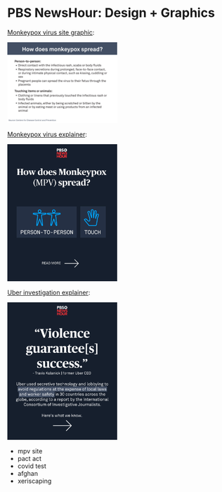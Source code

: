 # PBS NewsHour: Design + Graphics 

<a href="https://www.pbs.org/newshour/health/your-essential-guide-to-monkeypox">Monkeypox virus site graphic</a>:      


<a href="https://www.pbs.org/newshour/health/your-essential-guide-to-monkeypox">
  <kbd><img src="images/mpv-site.png" alt="how monkeypox spreads website graphic" width="250px"/></kbd>
</a>


<a href="https://www.instagram.com/p/CgfcOECMGb4/">Monkeypox virus explainer</a>:      


<a href="https://www.instagram.com/p/CgfcOECMGb4/">
  <kbd><img src="images/mpv-ig.jpg" alt="how monkeypox spreads graphic" width="250px"/></kbd>
</a>


<a href="https://www.instagram.com/p/Cf9pnajFWp8/?utm_source=ig_web_copy_link">Uber investigation explainer</a>:      


<a href="https://www.instagram.com/p/Cf9pnajFWp8/?utm_source=ig_web_copy_link">
<kbd><img src="images/uber.png" alt="uber graphic" width="250px"/></kbd>
</a>


- mpv site
- pact act
- covid test
- afghan
- xeriscaping
